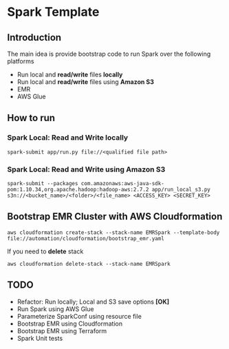 # Spark Template

## Introduction

The main idea is provide bootstrap code to run Spark over the following platforms

- Run local and **read/write** files **locally**
- Run local and **read/write** files using **Amazon S3**
- EMR
- AWS Glue

## How to run

### Spark Local: Read and Write locally
```
spark-submit app/run.py file://<qualified file path>
```

### Spark Local: Read and Write using Amazon S3
```
spark-submit --packages com.amazonaws:aws-java-sdk-pom:1.10.34,org.apache.hadoop:hadoop-aws:2.7.2 app/run_local_s3.py s3n://<bucket_name>/<folder>/<file_name> <ACCESS_KEY> <SECRET_KEY>
```

## Bootstrap EMR Cluster with AWS Cloudformation

```
aws cloudformation create-stack --stack-name EMRSpark --template-body file://automation/cloudformation/bootstrap_emr.yaml
```

If you need to **delete** stack

```
aws cloudformation delete-stack --stack-name EMRSpark
```

## TODO
- Refactor: Run locally; Local and S3 save options **[OK]**
- Run Spark using AWS Glue
- Parameterize SparkConf using resource file
- Bootstrap EMR using Cloudformation
- Bootstrap EMR using Terraform
- Spark Unit tests
